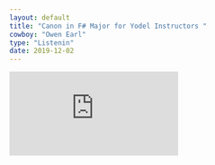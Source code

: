 ```yaml
---
layout: default
title: "Canon in F# Major for Yodel Instructors "
cowboy: "Owen Earl"
type: "Listenin"
date: 2019-12-02
---
```


<iframe id="youtubewide" src="https://www.youtube.com/embed/MBbgw_Qt9Ho" frameborder="0" allow="accelerometer; autoplay; encrypted-media; gyroscope; picture-in-picture" allowfullscreen></iframe>
